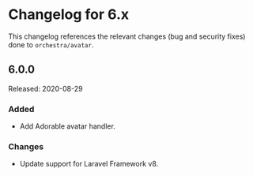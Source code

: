 # Changelog for 6.x

This changelog references the relevant changes (bug and security fixes) done to `orchestra/avatar`.

## 6.0.0

Released: 2020-08-29

### Added

* Add Adorable avatar handler.

### Changes

* Update support for Laravel Framework v8.
